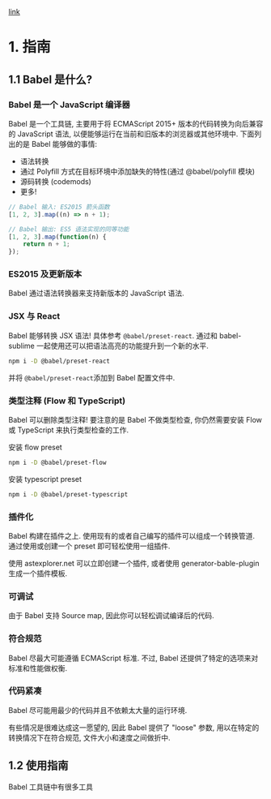 [link](https://www.babeljs.cn/docs/)

# 1. 指南

## 1.1 Babel 是什么?

### Babel 是一个 JavaScript 编译器

Babel 是一个工具链, 主要用于将 ECMAScript 2015+ 版本的代码转换为向后兼容的 JavaScript 语法, 以便能够运行在当前和旧版本的浏览器或其他环境中. 下面列出的是 Babel 能够做的事情:

- 语法转换
- 通过 Polyfill 方式在目标环境中添加缺失的特性(通过 @babel/polyfill 模块)
- 源码转换 (codemods)
- 更多!

```js
// Babel 输入: ES2015 箭头函数
[1, 2, 3].map((n) => n + 1);

// Babel 输出: ES5 语法实现的同等功能
[1, 2, 3].map(function(n) {
    return n + 1;
});
```

### ES2015 及更新版本

Babel 通过语法转换器来支持新版本的 JavaScript 语法.

### JSX 与 React

Babel 能够转换 JSX 语法! 具体参考 `@babel/preset-react`.  通过和 babel-sublime 一起使用还可以把语法高亮的功能提升到一个新的水平.

```bash
npm i -D @babel/preset-react
```

并将 `@babel/preset-react`添加到 Babel 配置文件中.

### 类型注释 (Flow 和 TypeScript)

Babel 可以删除类型注释! 要注意的是 Babel 不做类型检查, 你仍然需要安装 Flow 或 TypeScript 来执行类型检查的工作.

安装 flow preset

```bash
npm i -D @babel/preset-flow
```

安装 typescript preset

```bash
npm i -D @babel/preset-typescript
```

### 插件化

Babel 构建在插件之上. 使用现有的或者自己编写的插件可以组成一个转换管道. 通过使用或创建一个 preset 即可轻松使用一组插件.

使用 astexplorer.net 可以立即创建一个插件, 或者使用 generator-bable-plugin 生成一个插件模板.

### 可调试

由于 Babel 支持 Source map, 因此你可以轻松调试编译后的代码.

### 符合规范

Babel 尽最大可能遵循 ECMAScript 标准. 不过, Babel 还提供了特定的选项来对标准和性能做权衡.

### 代码紧凑

Babel 尽可能用最少的代码并且不依赖太大量的运行环境.

有些情况是很难达成这一愿望的, 因此 Babel 提供了 "loose" 参数, 用以在特定的转换情况下在符合规范, 文件大小和速度之间做折中.

## 1.2 使用指南

Babel 工具链中有很多工具